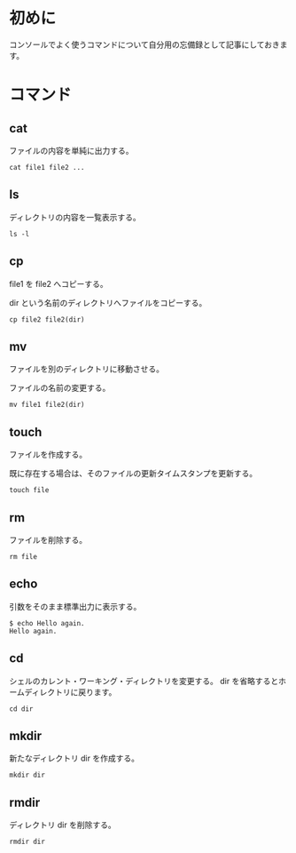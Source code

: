 <!--
title:   【Linux】基本コマンド一覧
tags:    Linux,command,console
id:      83cc470ff319aae90eef
private: false
-->


# 初めに

コンソールでよく使うコマンドについて自分用の忘備録として記事にしておきます。

# コマンド

## cat

ファイルの内容を単純に出力する。

```console
cat file1 file2 ...
```

## ls

ディレクトリの内容を一覧表示する。

```console
ls -l
```

## cp

file1 を file2 へコピーする。

dir という名前のディレクトリへファイルをコピーする。

```console
cp file2 file2(dir)
```

## mv

ファイルを別のディレクトリに移動させる。

ファイルの名前の変更する。

```console
mv file1 file2(dir)
```

## touch

ファイルを作成する。

既に存在する場合は、そのファイルの更新タイムスタンプを更新する。

```console
touch file
```

## rm

ファイルを削除する。

```console
rm file
```

## echo

引数をそのまま標準出力に表示する。

```console
$ echo Hello again.
Hello again.
```

## cd

シェルのカレント・ワーキング・ディレクトリを変更する。
dir を省略するとホームディレクトリに戻ります。

```console
cd dir
```

## mkdir

新たなディレクトリ dir を作成する。

```console
mkdir dir
```

## rmdir

ディレクトリ dir を削除する。

```console
rmdir dir
```